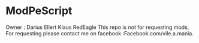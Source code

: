 ModPeScript
============

Owner : Darius Ellert Klaus RedEagle
This repo is not for requesting mods, 
For requesting please contact me on facebook :Facebook.com/vile.a.mania.
